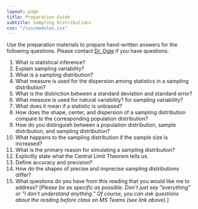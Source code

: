 ```yaml
---
layout: page
title: Preparation Guide
subtitle: Sampling Distributions
css: "/css/modules.css"
---
```


<div class="alert alert-warning">
Use the preparation materials to prepare hand-written answers for the following questions. Please contact <a href="https://teams.microsoft.com/l/channel/19%3ad26a8cc37740458aaf93fe10815c9eb1%40thread.tacv2/Questions%2520-%2520Preparation%2520Guide?groupId=1c605bf3-86b9-4b57-8b0c-1753c67bf54a&tenantId=b70d8bab-80b6-4766-b5da-fcfdabdf71c7" target="_blank">Dr. Ogle</a> if you have questions.
</div>

1. What is statistical inference?
1. Explain sampling variability?
1. What is a sampling distribution?
1. What measure is used for the dispersion among statistics in a sampling distribution?
1. What is the distinction between a standard deviation and standard error?
1. What measure is used for natural variability? for sampling variability?
1. What does it mean if a statistic is unbiased?
1. How does the shape, center, and dispersion of a sampling distribution compare to the corresponding population distribution?
1. How do you distinguish between a population distribution, sample distribution, and sampling distribution?
1. What happens to the sampling distribution if the sample size is increased?
1. What is the primary reason for simulating a sampling distribution?
1. Explicitly state what the Central Limit Theorem tells us.
1. Define accuracy and precision?
1. How do the shapes of precise and imprecise sampling distributions differ?
1. What questions do you have from this reading that you would like me to address? [*Please be as specific as possible. Don't just say "everything" or "I don't understand anything." Of course, you can ask questions about the reading before class on MS Teams (see link above).*]
